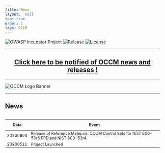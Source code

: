 ```yaml
---
title: News
layout:  null
tab: true
order: 1
tags: OCCM
---
```


<!-- Global site tag (gtag.js) - Google Analytics -->
<script async src="https://www.googletagmanager.com/gtag/js?id=UA-153589924-2"></script>
<script>
  window.dataLayer = window.dataLayer || [];
  function gtag(){dataLayer.push(arguments);}
  gtag('js', new Date());

  gtag('config', 'UA-153589924-2');
</script>

![OWASP Incubator Project](https://owasp.org/www-project-cyber-controls-matrix/assets/images/OWASP-Incubator_Project-blue.svg)
![Release](https://owasp.org/www-project-cyber-controls-matrix/assets/images/release-tbd-blue.svg)
[![License](https://owasp.org/www-project-cyber-controls-matrix/assets/images/license-CC--BY_4.0-blue.svg)](https://creativecommons.org/licenses/by/4.0/)

***
<p><h2 style="text-align:center" target="_blank"><a href="https://eepurl.com/g3kJBP">Click here to be notified of OCCM news and releases !</a></h2></p>

***
![OCCM Logo Banner](https://owasp.org/www-project-cyber-controls-matrix/assets/images/OCCM-logo-1000x348-wht.png)

***
## News

<table align="left" style="font-size:90%;max-width:100%">
<thead>
  <tr>
    <th style="white-space:nowrap;padding:10px;vertical-align:top;text-align:center">Date</th>
    <th style="white-space:pre-line;padding:10px;vertical-align:top;text-align:center">Event</th>
  </tr>
</thead>
<tbody>
  <tr><td>20200604</td><td>Release of Reference Materials: OCCM Control Sets for NIST 800-53r5 FPD and NIST 800-53r4.</td></tr>
  <tr><td>20200511</td><td>Project Launched</td></tr>
</tbody>
</table>

<div style="clear: both;"></div>
<br>
